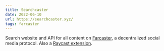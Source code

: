 ```yaml
---
title: Searchcaster
date: 2022-06-10
url: https://searchcaster.xyz/
tags: farcaster
---
```


Search website and API for all content on [Farcaster](https://www.farcaster.xyz/), a decentralized social media protocol. Also a [Raycast extension](https://www.raycast.com/gregskril/searchcaster).
